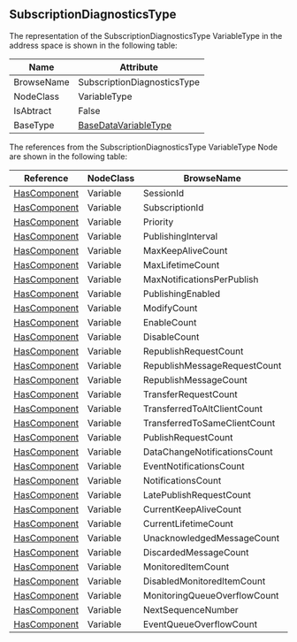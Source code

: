 <!-- objecttype -->
## SubscriptionDiagnosticsType
The representation of the SubscriptionDiagnosticsType VariableType in the address space is shown in the following table:  

|Name|Attribute|
|---|---|
|BrowseName|SubscriptionDiagnosticsType|
|NodeClass|VariableType|
|IsAbtract|False|
|BaseType|[BaseDataVariableType](../../../Part5/VariableTypes/BaseDataVariableType/readme.md)|

The references from the SubscriptionDiagnosticsType VariableType Node are shown in the following table:  

|Reference|NodeClass|BrowseName|DataType|TypeDefinition|ModellingRule|
|---|---|---|---|---|---|
|[HasComponent](../../../Part3/ReferenceTypes/HasComponent/readme.md)|Variable|SessionId||[BaseDataVariableType](../../Part5/VariableTypes/BaseDataVariableType/readme.md)|[Mandatory](../../Objects/Mandatory/readme.md)|
|[HasComponent](../../../Part3/ReferenceTypes/HasComponent/readme.md)|Variable|SubscriptionId||[BaseDataVariableType](../../Part5/VariableTypes/BaseDataVariableType/readme.md)|[Mandatory](../../Objects/Mandatory/readme.md)|
|[HasComponent](../../../Part3/ReferenceTypes/HasComponent/readme.md)|Variable|Priority||[BaseDataVariableType](../../Part5/VariableTypes/BaseDataVariableType/readme.md)|[Mandatory](../../Objects/Mandatory/readme.md)|
|[HasComponent](../../../Part3/ReferenceTypes/HasComponent/readme.md)|Variable|PublishingInterval||[BaseDataVariableType](../../Part5/VariableTypes/BaseDataVariableType/readme.md)|[Mandatory](../../Objects/Mandatory/readme.md)|
|[HasComponent](../../../Part3/ReferenceTypes/HasComponent/readme.md)|Variable|MaxKeepAliveCount||[BaseDataVariableType](../../Part5/VariableTypes/BaseDataVariableType/readme.md)|[Mandatory](../../Objects/Mandatory/readme.md)|
|[HasComponent](../../../Part3/ReferenceTypes/HasComponent/readme.md)|Variable|MaxLifetimeCount||[BaseDataVariableType](../../Part5/VariableTypes/BaseDataVariableType/readme.md)|[Mandatory](../../Objects/Mandatory/readme.md)|
|[HasComponent](../../../Part3/ReferenceTypes/HasComponent/readme.md)|Variable|MaxNotificationsPerPublish||[BaseDataVariableType](../../Part5/VariableTypes/BaseDataVariableType/readme.md)|[Mandatory](../../Objects/Mandatory/readme.md)|
|[HasComponent](../../../Part3/ReferenceTypes/HasComponent/readme.md)|Variable|PublishingEnabled||[BaseDataVariableType](../../Part5/VariableTypes/BaseDataVariableType/readme.md)|[Mandatory](../../Objects/Mandatory/readme.md)|
|[HasComponent](../../../Part3/ReferenceTypes/HasComponent/readme.md)|Variable|ModifyCount||[BaseDataVariableType](../../Part5/VariableTypes/BaseDataVariableType/readme.md)|[Mandatory](../../Objects/Mandatory/readme.md)|
|[HasComponent](../../../Part3/ReferenceTypes/HasComponent/readme.md)|Variable|EnableCount||[BaseDataVariableType](../../Part5/VariableTypes/BaseDataVariableType/readme.md)|[Mandatory](../../Objects/Mandatory/readme.md)|
|[HasComponent](../../../Part3/ReferenceTypes/HasComponent/readme.md)|Variable|DisableCount||[BaseDataVariableType](../../Part5/VariableTypes/BaseDataVariableType/readme.md)|[Mandatory](../../Objects/Mandatory/readme.md)|
|[HasComponent](../../../Part3/ReferenceTypes/HasComponent/readme.md)|Variable|RepublishRequestCount||[BaseDataVariableType](../../Part5/VariableTypes/BaseDataVariableType/readme.md)|[Mandatory](../../Objects/Mandatory/readme.md)|
|[HasComponent](../../../Part3/ReferenceTypes/HasComponent/readme.md)|Variable|RepublishMessageRequestCount||[BaseDataVariableType](../../Part5/VariableTypes/BaseDataVariableType/readme.md)|[Mandatory](../../Objects/Mandatory/readme.md)|
|[HasComponent](../../../Part3/ReferenceTypes/HasComponent/readme.md)|Variable|RepublishMessageCount||[BaseDataVariableType](../../Part5/VariableTypes/BaseDataVariableType/readme.md)|[Mandatory](../../Objects/Mandatory/readme.md)|
|[HasComponent](../../../Part3/ReferenceTypes/HasComponent/readme.md)|Variable|TransferRequestCount||[BaseDataVariableType](../../Part5/VariableTypes/BaseDataVariableType/readme.md)|[Mandatory](../../Objects/Mandatory/readme.md)|
|[HasComponent](../../../Part3/ReferenceTypes/HasComponent/readme.md)|Variable|TransferredToAltClientCount||[BaseDataVariableType](../../Part5/VariableTypes/BaseDataVariableType/readme.md)|[Mandatory](../../Objects/Mandatory/readme.md)|
|[HasComponent](../../../Part3/ReferenceTypes/HasComponent/readme.md)|Variable|TransferredToSameClientCount||[BaseDataVariableType](../../Part5/VariableTypes/BaseDataVariableType/readme.md)|[Mandatory](../../Objects/Mandatory/readme.md)|
|[HasComponent](../../../Part3/ReferenceTypes/HasComponent/readme.md)|Variable|PublishRequestCount||[BaseDataVariableType](../../Part5/VariableTypes/BaseDataVariableType/readme.md)|[Mandatory](../../Objects/Mandatory/readme.md)|
|[HasComponent](../../../Part3/ReferenceTypes/HasComponent/readme.md)|Variable|DataChangeNotificationsCount||[BaseDataVariableType](../../Part5/VariableTypes/BaseDataVariableType/readme.md)|[Mandatory](../../Objects/Mandatory/readme.md)|
|[HasComponent](../../../Part3/ReferenceTypes/HasComponent/readme.md)|Variable|EventNotificationsCount||[BaseDataVariableType](../../Part5/VariableTypes/BaseDataVariableType/readme.md)|[Mandatory](../../Objects/Mandatory/readme.md)|
|[HasComponent](../../../Part3/ReferenceTypes/HasComponent/readme.md)|Variable|NotificationsCount||[BaseDataVariableType](../../Part5/VariableTypes/BaseDataVariableType/readme.md)|[Mandatory](../../Objects/Mandatory/readme.md)|
|[HasComponent](../../../Part3/ReferenceTypes/HasComponent/readme.md)|Variable|LatePublishRequestCount||[BaseDataVariableType](../../Part5/VariableTypes/BaseDataVariableType/readme.md)|[Mandatory](../../Objects/Mandatory/readme.md)|
|[HasComponent](../../../Part3/ReferenceTypes/HasComponent/readme.md)|Variable|CurrentKeepAliveCount||[BaseDataVariableType](../../Part5/VariableTypes/BaseDataVariableType/readme.md)|[Mandatory](../../Objects/Mandatory/readme.md)|
|[HasComponent](../../../Part3/ReferenceTypes/HasComponent/readme.md)|Variable|CurrentLifetimeCount||[BaseDataVariableType](../../Part5/VariableTypes/BaseDataVariableType/readme.md)|[Mandatory](../../Objects/Mandatory/readme.md)|
|[HasComponent](../../../Part3/ReferenceTypes/HasComponent/readme.md)|Variable|UnacknowledgedMessageCount||[BaseDataVariableType](../../Part5/VariableTypes/BaseDataVariableType/readme.md)|[Mandatory](../../Objects/Mandatory/readme.md)|
|[HasComponent](../../../Part3/ReferenceTypes/HasComponent/readme.md)|Variable|DiscardedMessageCount||[BaseDataVariableType](../../Part5/VariableTypes/BaseDataVariableType/readme.md)|[Mandatory](../../Objects/Mandatory/readme.md)|
|[HasComponent](../../../Part3/ReferenceTypes/HasComponent/readme.md)|Variable|MonitoredItemCount||[BaseDataVariableType](../../Part5/VariableTypes/BaseDataVariableType/readme.md)|[Mandatory](../../Objects/Mandatory/readme.md)|
|[HasComponent](../../../Part3/ReferenceTypes/HasComponent/readme.md)|Variable|DisabledMonitoredItemCount||[BaseDataVariableType](../../Part5/VariableTypes/BaseDataVariableType/readme.md)|[Mandatory](../../Objects/Mandatory/readme.md)|
|[HasComponent](../../../Part3/ReferenceTypes/HasComponent/readme.md)|Variable|MonitoringQueueOverflowCount||[BaseDataVariableType](../../Part5/VariableTypes/BaseDataVariableType/readme.md)|[Mandatory](../../Objects/Mandatory/readme.md)|
|[HasComponent](../../../Part3/ReferenceTypes/HasComponent/readme.md)|Variable|NextSequenceNumber||[BaseDataVariableType](../../Part5/VariableTypes/BaseDataVariableType/readme.md)|[Mandatory](../../Objects/Mandatory/readme.md)|
|[HasComponent](../../../Part3/ReferenceTypes/HasComponent/readme.md)|Variable|EventQueueOverflowCount||[BaseDataVariableType](../../Part5/VariableTypes/BaseDataVariableType/readme.md)|[Mandatory](../../Objects/Mandatory/readme.md)|

